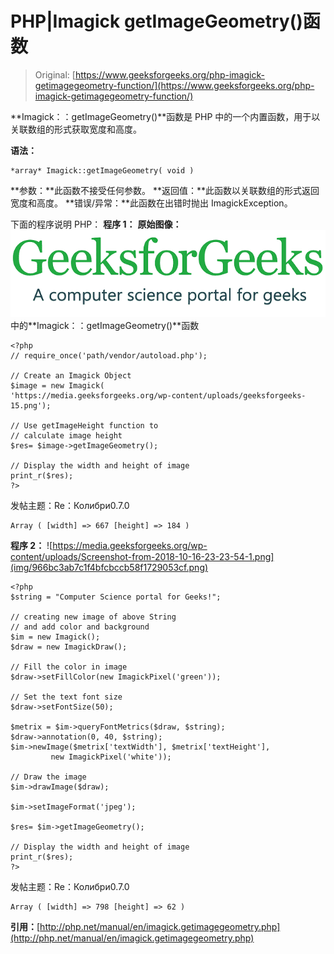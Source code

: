 # PHP|Imagick getImageGeometry()函数

> Original: [https://www.geeksforgeeks.org/php-imagick-getimagegeometry-function/](https://www.geeksforgeeks.org/php-imagick-getimagegeometry-function/)

**Imagick：：getImageGeometry()**函数是 PHP 中的一个内置函数，用于以关联数组的形式获取宽度和高度。

**语法：**

```
*array* Imagick::getImageGeometry( void )
```

**参数：**此函数不接受任何参数。
**返回值：**此函数以关联数组的形式返回宽度和高度。
**错误/异常：**此函数在出错时抛出 ImagickException。

下面的程序说明 PHP：
**程序 1：**
**原始图像：**
![](img/efa5ea8e0258291fa60ad9a32c288072.png)中的**Imagick：：getImageGeometry()**函数

```
<?php 
// require_once('path/vendor/autoload.php');

// Create an Imagick Object
$image = new Imagick(
'https://media.geeksforgeeks.org/wp-content/uploads/geeksforgeeks-15.png');

// Use getImageHeight function to 
// calculate image height
$res= $image->getImageGeometry();

// Display the width and height of image
print_r($res);
?>
```

发帖主题：Re：Колибри0.7.0

```
Array ( [width] => 667 [height] => 184 ) 
```

**程序 2：**
![https://media.geeksforgeeks.org/wp-content/uploads/Screenshot-from-2018-10-16-23-23-54-1.png](img/966bc3ab7c1f4bfcbccb58f1729053cf.png)

```
<?php 
$string = "Computer Science portal for Geeks!"; 

// creating new image of above String 
// and add color and background 
$im = new Imagick(); 
$draw = new ImagickDraw(); 

// Fill the color in image 
$draw->setFillColor(new ImagickPixel('green')); 

// Set the text font size 
$draw->setFontSize(50); 

$metrix = $im->queryFontMetrics($draw, $string); 
$draw->annotation(0, 40, $string); 
$im->newImage($metrix['textWidth'], $metrix['textHeight'], 
         new ImagickPixel('white')); 

// Draw the image          
$im->drawImage($draw); 

$im->setImageFormat('jpeg');

$res= $im->getImageGeometry();

// Display the width and height of image
print_r($res);
?>
```

发帖主题：Re：Колибри0.7.0

```
Array ( [width] => 798 [height] => 62 ) 
```

**引用：**[http://php.net/manual/en/imagick.getimagegeometry.php](http://php.net/manual/en/imagick.getimagegeometry.php)